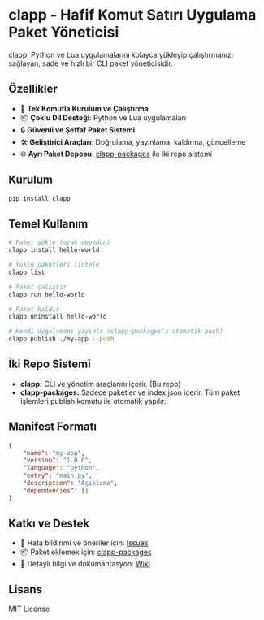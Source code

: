 # clapp - Hafif Komut Satırı Uygulama Paket Yöneticisi

clapp, Python ve Lua uygulamalarını kolayca yükleyip çalıştırmanızı sağlayan, sade ve hızlı bir CLI paket yöneticisidir.

## Özellikler

- 🚀 **Tek Komutla Kurulum ve Çalıştırma**
- 📦 **Çoklu Dil Desteği**: Python ve Lua uygulamaları
- 🔒 **Güvenli ve Şeffaf Paket Sistemi**
- 🛠️ **Geliştirici Araçları**: Doğrulama, yayınlama, kaldırma, güncelleme
- 🌐 **Ayrı Paket Deposu**: [clapp-packages](https://github.com/mburakmmm/clapp-packages) ile iki repo sistemi

## Kurulum

```bash
pip install clapp
```

## Temel Kullanım

```bash
# Paket yükle (uzak depodan)
clapp install hello-world

# Yüklü paketleri listele
clapp list

# Paket çalıştır
clapp run hello-world

# Paket kaldır
clapp uninstall hello-world

# Kendi uygulamanı yayınla (clapp-packages'a otomatik push)
clapp publish ./my-app --push
```

## İki Repo Sistemi

- **clapp:** CLI ve yönetim araçlarını içerir. (Bu repo)
- **clapp-packages:** Sadece paketler ve index.json içerir. Tüm paket işlemleri publish komutu ile otomatik yapılır.

## Manifest Formatı

```json
{
    "name": "my-app",
    "version": "1.0.0",
    "language": "python",
    "entry": "main.py",
    "description": "Açıklama",
    "dependencies": []
}
```

## Katkı ve Destek

- 🐛 Hata bildirimi ve öneriler için: [Issues](https://github.com/mburakmmm/clapp/issues)
- 📦 Paket eklemek için: [clapp-packages](https://github.com/mburakmmm/clapp-packages)
- 📖 Detaylı bilgi ve dokümantasyon: [Wiki](https://github.com/mburakmmm/clapp/wiki)

## Lisans

MIT License 